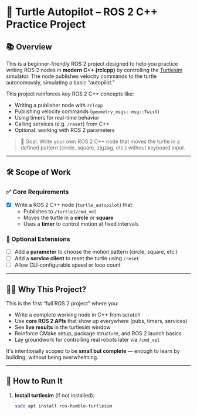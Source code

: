 # 🐢 Turtle Autopilot – ROS 2 C++ Practice Project

## 📚 Overview

This is a beginner-friendly ROS 2 project designed to help you practice writing ROS 2 nodes in **modern C++ (rclcpp)** by controlling the [Turtlesim](https://github.com/ros/ros_tutorials/tree/rolling/turtlesim) simulator. The node publishes velocity commands to the turtle autonomously, simulating a basic “autopilot.”

This project reinforces key ROS 2 C++ concepts like:
- Writing a publisher node with `rclcpp`
- Publishing velocity commands (`geometry_msgs::msg::Twist`)
- Using timers for real-time behavior
- Calling services (e.g. `/reset`) from C++
- Optional: working with ROS 2 parameters

> 🎯 Goal: Write your own ROS 2 C++ node that moves the turtle in a defined pattern (circle, square, zigzag, etc.) without keyboard input.

---

## 🛠️ Scope of Work

### ✅ Core Requirements
- [x] Write a ROS 2 C++ node (`turtle_autopilot`) that:
  - Publishes to `/turtle1/cmd_vel`
  - Moves the turtle in a **circle** or **square**
  - Uses a **timer** to control motion at fixed intervals

### 🔁 Optional Extensions
- [ ] Add a **parameter** to choose the motion pattern (circle, square, etc.)
- [ ] Add a **service client** to reset the turtle using `/reset`
- [ ] Allow CLI-configurable speed or loop count

---

## 🧑‍💻 Why This Project?

This is the first “full ROS 2 project” where you:
- Write a complete working node in C++ from scratch
- Use **core ROS 2 APIs** that show up everywhere (pubs, timers, services)
- See **live results** in the turtlesim window
- Reinforce CMake setup, package structure, and ROS 2 launch basics
- Lay groundwork for controlling real robots later via `/cmd_vel`

It's intentionally scoped to be **small but complete** — enough to learn by building, without being overwhelming.

---

## 🚀 How to Run It

1. **Install turtlesim** (if not installed):
   ```bash
   sudo apt install ros-humble-turtlesim
